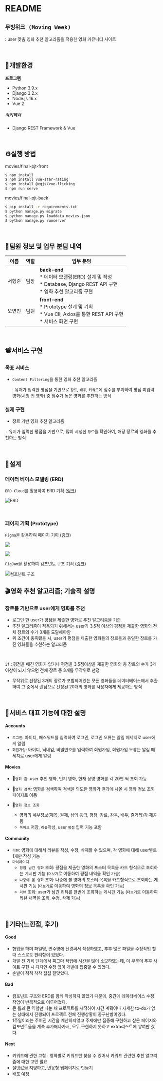 # README
## `무빙위크 (Moving Week)` 
: user 맞춤 영화 추천 알고리즘을 적용한 영화 커뮤니티 사이트

<br>



## 🚧개발환경

**프로그램**

- Python 3.9.x
- Django 3.2.x
- Node.js 16.x
- Vue 2


##### 아키텍처
- Django REST Framework & Vue

<br>

## ⚙️실행 방법

movies/final-pjt-front

```bash
$ npm install
$ npm install vue-star-rating
$ npm install @egjs/vue-flicking
$ npm run serve
```

movies/final-pjt-back

```bash
$ pip install -r requirements.txt
$ python manage.py migrate
$ python manage.py loaddata movies.json
$ python manage.py runserver
```

<br>

## 👥팀원 정보 및 업무 분담 내역

| 이름   | 역할 | 업무 분담                                                    |
| ------ | ---- | ------------------------------------------------------------ |
| 서형준 | 팀장 | **back-end**<br>* 데이터 모델링(ERD) 설계 및 작성<br> * Database, Django REST API 구현<br>* 영화 추천 알고리즘 구현 |
| 오연진 | 팀원 | **front-end**<br>* Prototype 설계 및 기획<br>* Vue Cli, Axios를 통한 REST API 구현<br>* 서비스 화면 구현 |

<br>

## 📽️서비스 구현

### 목표 서비스 

- `Content Filtering`을 통한 영화 추천 알고리즘

  : 유저가 입력한 평점을 기반으로 `장르`, `배우`, `키워드`에 점수를 부과하여 평점 미입력 영화(시청 전 영화) 중 점수가 높은 영화를 추천하는 방식

### 실제 구현

- 장르 기반 영화 추천 알고리즘

​		: 유저가 입력한 평점을 기반으로, 많이 시청한 `장르`를 확인하여, 해당 장르의 영화를 추천하는 방식

<br>

## 🧭설계

### 데이터 베이스 모델링 (ERD)

`ERD Cloud`를 활용하여 ERD 기획 ([링크](https://www.erdcloud.com/d/TfbqmkLxihr8ASueY))

![ERD](https://ifh.cc/g/w5ytQb.png)

<br>

### 페이지 기획 (Prototype)

`Figma`을 활용하여 페이지 기획 ([링크](https://www.figma.com/file/cpZuSQ5wtZDEU6qTVFxrHr/Movie-Recommender-System?node-id=0%3A1&t=Wk89BkMWo0tixwRE-1))

![](https://ifh.cc/g/87qQCg.jpg)

![](https://ifh.cc/g/RL9ZJA.jpg)



`FigJam`을 활용하여 컴포넌트 구조 기획 ([링크](https://www.figma.com/file/iRok4smD0Om5DWqUuqmqgl/movies-component-structure?node-id=0%3A1&t=Wk89BkMWo0tixwRE-1))

![컴포넌트 구조](https://ifh.cc/g/ZR1ztx.jpg)

## 🎬영화 추천 알고리즘; 기술적 설명

### 장르를 기반으로 user에게 영화를 추천

- 로그인 한 user가 평점을 제출한 영화로 추천 알고리즘을 기준
- 추천 알고리즘이 적용되기 위해서는 user가 3.5점 이상의 평점을 제출한 영화의 전체 장르의 수가 3개를 도달해야함
- 위 조건이 충족됐을 시, user가 평점을 제출한 영화들의 장르들과 동일한 장르를 가진 영화들을 추천하는 알고리즘

<br>

`if` : 평점을 매긴 영화가 없거나 평점을 3.5점이상을 제출한 영화의 총 장르의 수가 3개 이상이 되지 않으면 전체 장르 중 3개를 무작위로 선정

- 무작위로 선정된 3개의 장르가 포함되어있는 모든 영화들을 데이터베이스에서 추출하여 그 중에서 랜덤으로 선정된 20개의 영화를 사용자에게 제공하는 방식

<br>

## 🌟서비스 대표 기능에 대한 설명

#### Accounts

- `로그인`: 아이디, 패스워드를 입력하여 로그인, 로그인 오류는 알림 메세지로 user에게 알림
- `회원가입`: 아이디, 닉네임, 비밀번호를 입력하여 회원가입, 회원가입 오류는 알림 메세지로 user에게 알림 

#### Movies

- 🌟`영화 홈`: user 추천 영화, 인기 영화, 현재 상영 영화를 각 20편 씩 조회 가능

- 🌟`영화 검색`: 영화를 검색하여 검색을 의도한 영화가 결과에 나올 시 영화 정보 조회 페이지로 이동
- 🌟`영화 정보 조회`
  - 영화의 세부정보(제목, 원제, 심의 등급, 평점, 장르, 감독, 배우, 줄거리)가 제공됨
  - `북마크` 저장, `리뷰`작성, user `평점` 입력 기능 포함


#### Community

- `리뷰`: 영화에 대해서 리뷰를 작성, 수정, 삭제할 수 있으며, 각 영화에 대해 user별로 1개만 작성 가능
- `마이페이지`
  - `평점 남긴 영화` 조회: 평점을 제출한 영화의 포스터 목록을 카드 형식으로 조회하는 게시판 기능 (`더보기`로 이동하여 평점 내역을 확인 가능)
  - `나중에 볼 영화` 조회: 나중에 볼 영화의 포스터 목록을 카드형식으로 조회하는 게시판 기능 (`더보기`로 이동하여 영화의 정보 목록을 확인 가능)
  - `리뷰` 조회: user가 남긴 리뷰를 한번에 조회하는 게시판 기능 (`더보기`로 이동하여 리뷰 내역을 조회, 수정, 삭제 가능)

<br>

## 🍿기타(느낀점, 후기)

#### Good

- 협업을 하며 파일명, 변수명에 신경써서 작성하였고, 추후 많은 파일을 수정작업 할 때 스스로도 편리함이 있었다.
- 개발 전 기획 단계에서 피그마 작업에 시간을 많이 소모하였는데, 이 부분이 추후 사이트 구현 시 디자인 수정 없이 개발에 집중할 수 있었다.
- 손발이 척척 착착 챱챱 잘맞았다.

#### Bad

- 컴포넌트 구조와 ERD를 함께 작성하지 않았기 때문에, 중간에 데이터베이스 수정 작업이 반복적으로 이루어졌다.
- 큰 틀과 큰 역할만 나눈 채 프로젝트를 시작하여 시간 계획이나 자세한 to-do가 없는 상태에서 진행되어 프로젝트 전체 진행상황이 중구난방이였다.
- 1주일이라는 주어진 시간을 계산하지않고 주제에만 집중해 구현하고 싶은 페이지와 컴포넌트들을 계속 추가해나가서, 모두 구현하지 못하고 extra리스트에 쌓여만 갔다. 

#### Next

- 키워드에 관한 고찰 : 영화별로 키워드만 찾을 수 있어서 키워드 관련한 추천 알고리즘에 대한 고민 필요
- 절댓값을 지양하고, 반응형 웹페이지로 만들기
- 배포 예정
